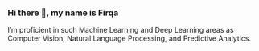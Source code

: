 ### Hi there 👋, my name is Firqa
<!-- #### I am Data Scientist • ML Engineer • AI Engineer -->
<!-- ![I am Data Scientist • ML Engineer • AI Engineer] -->

<!-- I am a Freshgraduate from Sepuluh Nopember Institute of Technology majoring in Information System.  -->
I’m proficient in such Machine Learning and Deep Learning areas as Computer Vision, Natural Language Processing, and Predictive Analytics. 

<!-- Skills: Python • TensorFlow • PyTorch • Keras • PyTorch Lightning • OpenCV • fastaiv2 • Spark-NLP • Hugging Face • YOLO • JAX • Numpy • Pandas • SQL • MongoDB • MapReduce • Spark • Apache Pig • HiveQL • Apache Airflow 

- 🔭 I’m working on Computer Vision and Natural Language Processing 
- 📖 I’m currently learning SSL (Self-Supervised Learning) and Graph Representation Learning -->
<!-- - 👯 I’m looking to collaborate on AI Projects 
- 🤔 I’m looking for help with MLOps 
- 💬 Ask me about Computer Vision and Natural Language Processing 
- 📫 How to reach me: -
- 😄 Pronouns: He/him  -->


<!-- [<img src='https://cdn.jsdelivr.net/npm/simple-icons@3.0.1/icons/github.svg' alt='github' height='40'>](https://github.com/firqaaa)  [<img src='https://cdn.jsdelivr.net/npm/simple-icons@3.0.1/icons/linkedin.svg' alt='linkedin' height='40'>](https://www.linkedin.com/in/firqaana/)  [<img src='https://cdn.jsdelivr.net/npm/simple-icons@3.0.1/icons/kaggle.svg' alt='kaggle' height='40'>](https://www.kaggle.com/firqaaa)   -->

<!-- [![Top Langs](https://github-readme-stats.vercel.app/api/top-langs/?username=firqaaa)](https://github.com/anuraghazra/github-readme-stats) -->

<!-- ![GitHub stats](https://github-readme-stats.vercel.app/api?username=firqaaa&show_icons=true)  
 -->
<!-- ![GitHub Activity Graph](https://activity-graph.herokuapp.com/graph?username=firqaaa)   -->

<!-- ![GitHub metrics](https://metrics.lecoq.io/firqaaa)   -->

<!-- ![GitHub streak stats](https://github-readme-streak-stats.herokuapp.com/?user=firqaaa)   -->

<!-- ![Profile views](https://gpvc.arturio.dev/firqaaa)   -->
